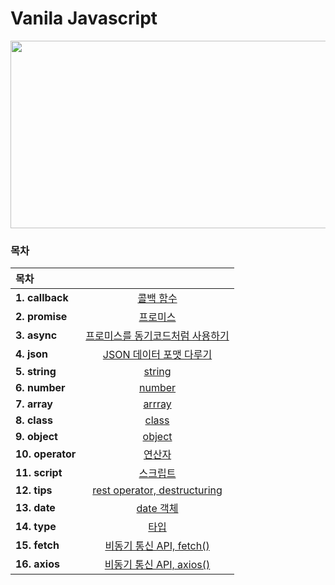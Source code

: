 # Vanila Javascript 

<p align='center'><img src="https://user-images.githubusercontent.com/76730867/154012678-848d08de-f65e-44a1-a436-3da97c3690b6.png" width="600" height="300"/></center></p>

### 목차

|목차||
|:--------|:--------:|
|**1. callback**|[콜백 함수][junha-01]| 
|**2. promise**|[프로미스][junha-02]| 
|**3. async**|[프로미스를 동기코드처럼 사용하기][junha-03]| 
|**4. json**|[JSON 데이터 포맷 다루기][junha-04]| 
|**5. string**|[string][junha-05]| 
|**6. number**|[number][junha-06]| 
|**7. array**|[arrray][junha-07]| 
|**8. class**|[class][junha-08]| 
|**9. object**|[object][junha-09]| 
|**10. operator**|[연산자][junha-10]| 
|**11. script**|[스크립트][junha-11]| 
|**12. tips**|[rest operator, destructuring][junha-12]| 
|**13. date**|[date 객체][junha-13]| 
|**14. type**|[타입][junha-14]| 
|**15. fetch**|[비동기 통신 API, fetch()][junha-15]| 
|**16. axios**|[비동기 통신 API, axios()][junha-16]| 

[junha-01]:https://github.com/projectkorea/study-js-vanila/blob/main/notes/1.callback.md
[junha-02]:https://github.com/projectkorea/study-js-vanila/blob/main/notes/2.promise.md
[junha-03]:https://github.com/projectkorea/study-js-vanila/blob/main/notes/3.async.md
[junha-04]:https://github.com/projectkorea/study-js-vanila/blob/main/notes/4.json.md
[junha-05]:https://github.com/projectkorea/study-js-vanila/blob/main/notes/5.string.md
[junha-06]:https://github.com/projectkorea/study-js-vanila/blob/main/notes/6.number.md
[junha-07]:https://github.com/projectkorea/study-js-vanila/blob/main/notes/7.array.md
[junha-08]:https://github.com/projectkorea/study-js-vanila/blob/main/notes/8.class.md
[junha-09]:https://github.com/projectkorea/study-js-vanila/blob/main/notes/9.object.md
[junha-10]:https://github.com/projectkorea/study-js-vanila/blob/main/notes/10.operator.md
[junha-11]:https://github.com/projectkorea/study-js-vanila/blob/main/notes/11.script.md
[junha-12]:https://github.com/projectkorea/study-js-vanila/blob/main/notes/12.tips.md
[junha-13]:https://github.com/projectkorea/study-js-vanila/blob/main/notes/13.date.md
[junha-14]:https://github.com/projectkorea/study-js-vanila/blob/main/notes/14.type.md
[junha-15]:https://github.com/projectkorea/study-js-vanila/blob/main/notes/15.fetch.md
[junha-16]:https://github.com/projectkorea/study-js-vanila/blob/main/notes/16.axios.md